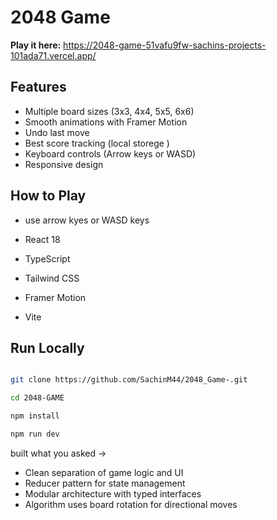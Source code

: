 # 2048 Game

**Play it here:** https://2048-game-51vafu9fw-sachins-projects-101ada71.vercel.app/


## Features

- Multiple board sizes (3x3, 4x4, 5x5, 6x6)
- Smooth animations with Framer Motion
- Undo last move
- Best score tracking (local storege )
- Keyboard controls (Arrow keys or WASD)
- Responsive design

## How to Play
- use arrow kyes or WASD keys 

- React 18
- TypeScript
- Tailwind CSS
- Framer Motion
- Vite

## Run Locally
```bash

git clone https://github.com/SachinM44/2048_Game-.git

cd 2048-GAME

npm install

npm run dev

```
built what you asked ->
- Clean separation of game logic and UI
- Reducer pattern for state management
- Modular architecture with typed interfaces
- Algorithm uses board rotation for directional moves

